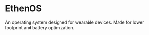 # EthenOS
An operating system designed for wearable devices. Made for lower footprint and battery optimization.
